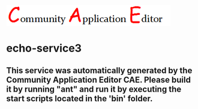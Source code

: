 ![CAE](https://github.com/cae-test/microservice-echo-service3/blob/master/img/logo.png)  

echo-service3
===================


This service was automatically generated by the Community Application Editor CAE. Please build it by running "ant" and run it by executing the start scripts located in the 'bin' folder.
---------------
